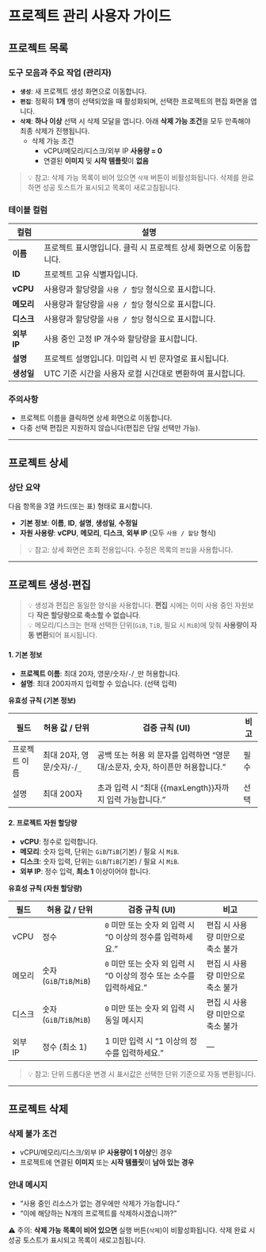 # 프로젝트 관리 사용자 가이드

## 프로젝트 목록

### 도구 모음과 주요 작업 (관리자)
- **`생성`**: 새 프로젝트 생성 화면으로 이동합니다.
- **`편집`**: 정확히 **1개** 행이 선택되었을 때 활성화되며, 선택한 프로젝트의 편집 화면을 엽니다.
- **`삭제`**: **하나 이상** 선택 시 삭제 모달을 엽니다. 아래 **삭제 가능 조건**을 모두 만족해야 최종 삭제가 진행됩니다.
  - 삭제 가능 조건
    - vCPU/메모리/디스크/외부 IP **사용량 = 0**
    - 연결된 **이미지** 및 **시작 템플릿**이 **없음**

> 💡 참고: 삭제 가능 목록이 비어 있으면 `삭제` 버튼이 비활성화됩니다. 삭제를 완료하면 성공 토스트가 표시되고 목록이 새로고침됩니다.

### 테이블 컬럼
| 컬럼 | 설명 |
|------|------|
| **이름** | 프로젝트 표시명입니다. 클릭 시 프로젝트 상세 화면으로 이동합니다. |
| **ID** | 프로젝트 고유 식별자입니다. |
| **vCPU** | 사용량과 할당량을 `사용 / 할당` 형식으로 표시합니다. |
| **메모리** | 사용량과 할당량을 `사용 / 할당` 형식으로 표시합니다. |
| **디스크** | 사용량과 할당량을 `사용 / 할당` 형식으로 표시합니다. |
| **외부 IP** | 사용 중인 고정 IP 개수와 할당량을 표시합니다. |
| **설명** | 프로젝트 설명입니다. 미입력 시 빈 문자열로 표시됩니다. |
| **생성일** | UTC 기준 시간을 사용자 로컬 시간대로 변환하여 표시합니다. |

### 주의사항
- 프로젝트 이름을 클릭하면 상세 화면으로 이동합니다.
- 다중 선택 편집은 지원하지 않습니다(편집은 단일 선택만 가능).

---

## 프로젝트 상세

### 상단 요약
다음 항목을 3열 카드(또는 표) 형태로 표시합니다.
- **기본 정보**: **이름**, **ID**, **설명**, **생성일**, **수정일**
- **자원 사용량**: **vCPU**, **메모리**, **디스크**, **외부 IP** (모두 `사용 / 할당` 형식)

> 💡 참고: 상세 화면은 조회 전용입니다. 수정은 목록의 `편집`을 사용합니다.

---

## 프로젝트 생성·편집

> 💡 생성과 편집은 동일한 양식을 사용합니다. **편집** 시에는 이미 사용 중인 자원보다 **작은 할당량으로 축소할 수 없습니다**.  
> 💡 메모리/디스크는 현재 선택한 단위(`GiB`, `TiB`, 필요 시 `MiB`)에 맞춰 **사용량이 자동 변환**되어 표시됩니다.

#### 1. 기본 정보
- **프로젝트 이름**: 최대 20자, 영문/숫자/`-`/`_`만 허용합니다.
- **설명**: 최대 200자까지 입력할 수 있습니다. (선택 입력)

**유효성 규칙 (기본 정보)**

| 필드 | 허용 값 / 단위 | 검증 규칙 (UI) | 비고 |
|------|----------------|----------------|------|
| 프로젝트 이름 | 최대 20자, 영문/숫자/`-`/`_` | 공백 또는 허용 외 문자를 입력하면 “영문 대/소문자, 숫자, 하이픈만 허용합니다.” | 필수 |
| 설명 | 최대 200자 | 초과 입력 시 “최대 {{maxLength}}자까지 입력 가능합니다.” | 선택 |

#### 2. 프로젝트 자원 할당량
- **vCPU**: 정수로 입력합니다.
- **메모리**: 숫자 입력, 단위는 `GiB`/`TiB`(기본) / 필요 시 `MiB`.
- **디스크**: 숫자 입력, 단위는 `GiB`/`TiB`(기본) / 필요 시 `MiB`.
- **외부 IP**: 정수 입력, **최소 1** 이상이어야 합니다.

**유효성 규칙 (자원 할당량)**

| 필드 | 허용 값 / 단위 | 검증 규칙 (UI) | 비고 |
|------|----------------|----------------|------|
| vCPU | 정수 | `0` 미만 또는 숫자 외 입력 시 “0 이상의 정수를 입력하세요.” | 편집 시 사용량 미만으로 축소 불가 |
| 메모리 | 숫자 (`GiB`/`TiB`/`MiB`) | `0` 미만 또는 숫자 외 입력 시 “0 이상의 정수 또는 소수를 입력하세요.” | 편집 시 사용량 미만으로 축소 불가 |
| 디스크 | 숫자 (`GiB`/`TiB`/`MiB`) | `0` 미만 또는 숫자 외 입력 시 동일 메시지 | 편집 시 사용량 미만으로 축소 불가 |
| 외부 IP | 정수 (최소 1) | 1 미만 입력 시 “1 이상의 정수를 입력하세요.” | — |

> 💡 참고: 단위 드롭다운 변경 시 표시값은 선택한 단위 기준으로 자동 변환됩니다.

---

## 프로젝트 삭제

### 삭제 불가 조건
- vCPU/메모리/디스크/외부 IP **사용량이 1 이상**인 경우
- 프로젝트에 연결된 **이미지** 또는 **시작 템플릿**이 **남아 있는 경우**

### 안내 메시지
- “사용 중인 리소스가 없는 경우에만 삭제가 가능합니다.”
- “이에 해당하는 N개의 프로젝트를 삭제하시겠습니까?”

⚠️ 주의: **삭제 가능 목록이 비어 있으면** 실행 버튼(`삭제`)이 비활성화됩니다. 삭제 완료 시 성공 토스트가 표시되고 목록이 새로고침됩니다.
